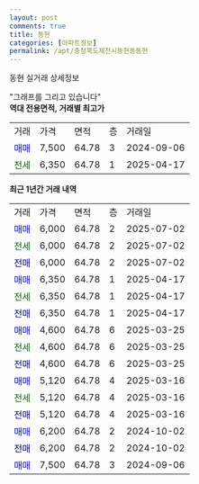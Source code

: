 ```yaml
---
layout: post
comments: true
title: 동현
categories: [아파트정보]
permalink: /apt/충청북도제천시동현동동현
---
```


동현 실거래 상세정보

<script type="text/javascript">
  google.charts.load('current', {'packages':['line', 'corechart']});
  google.charts.setOnLoadCallback(drawChart);

  function drawChart() {
    var data = new google.visualization.DataTable();
    data.addColumn('date', '거래일');
    data.addColumn('number', "매매");
    data.addColumn('number', "전세");
    data.addColumn('number', "전매");

    data.addRows([[new Date(Date.parse("2025-07-02")), 6000, null, null], [new Date(Date.parse("2025-07-02")), null, 6000, null], [new Date(Date.parse("2025-07-02")), null, null, 6000], [new Date(Date.parse("2025-04-17")), 6350, null, null], [new Date(Date.parse("2025-04-17")), null, 6350, null], [new Date(Date.parse("2025-04-17")), null, null, 6350], [new Date(Date.parse("2025-03-25")), 4600, null, null], [new Date(Date.parse("2025-03-25")), null, 4600, null], [new Date(Date.parse("2025-03-25")), null, null, 4600], [new Date(Date.parse("2025-03-16")), 5120, null, null], [new Date(Date.parse("2025-03-16")), null, 5120, null], [new Date(Date.parse("2025-03-16")), null, null, 5120], [new Date(Date.parse("2024-10-02")), 6200, null, null], [new Date(Date.parse("2024-10-02")), null, null, 6200], [new Date(Date.parse("2024-09-06")), 7500, null, null]]);

    var options = {
      hAxis: {
        format: 'yyyy/MM/dd'
      },    
      lineWidth: 0,
      pointsVisible: true,    
      title: '최근 1년간 유형별 실거래가 분포',
      legend: { position: 'bottom' }
    };

    var formatter = new google.visualization.NumberFormat({pattern:'###,###'} );
    formatter.format(data, 1);
    formatter.format(data, 2);
    
    setTimeout(function() {
        var chart = new google.visualization.LineChart(document.getElementById('columnchart_material'));
        chart.draw(data, (options));
        document.getElementById('loading').style.display = 'none';
    }, 200);
  }
</script>


<div id="loading" style="z-index:20; display: block; margin-left: 0px">"그래프를 그리고 있습니다"</div>
<div id="columnchart_material" style="width: 95%; margin-left: 0px; display: block"></div>
<!-- contents start -->
<b>역대 전용면적, 거래별 최고가</b>
<table class="sortable">
    <tr>
      <td>거래</td>
      <td>가격</td>
      <td>면적</td>
      <td>층</td>
      <td>거래일</td>
    </tr>
        <tr>
          <td><a style="color: blue">매매</a></td>
          <td>7,500</td>
          <td>64.78</td>
          <td>3</td>
          <td>2024-09-06</td>
        </tr>        
        <tr>
              <td><a style="color: darkgreen">전세</a></td>
              <td>6,350</td>
              <td>64.78</td>
              <td>1</td>
              <td>2025-04-17</td>
            </tr>        
    
</table>

<b>최근 1년간 거래 내역</b>

<table class="sortable">
    <tr>
      <td>거래</td>
      <td>가격</td>
      <td>면적</td>
      <td>층</td>
      <td>거래일</td>
    </tr>
    <tr>
      <td><a style="color: blue">매매</a></td>
      <td>6,000</td>
      <td>64.78</td>
      <td>2</td>
      <td>2025-07-02</td>
    </tr>          <tr>
      <td><a style="color: darkgreen">전세</a></td>
      <td>6,000</td>
      <td>64.78</td>
      <td>2</td>
      <td>2025-07-02</td>
    </tr>          <tr>
      <td><a style="color: darkblue">전매</a></td>
      <td>6,000</td>
      <td>64.78</td>
      <td>2</td>
      <td>2025-07-02</td>
    </tr>          <tr>
      <td><a style="color: blue">매매</a></td>
      <td>6,350</td>
      <td>64.78</td>
      <td>1</td>
      <td>2025-04-17</td>
    </tr>          <tr>
      <td><a style="color: darkgreen">전세</a></td>
      <td>6,350</td>
      <td>64.78</td>
      <td>1</td>
      <td>2025-04-17</td>
    </tr>          <tr>
      <td><a style="color: darkblue">전매</a></td>
      <td>6,350</td>
      <td>64.78</td>
      <td>1</td>
      <td>2025-04-17</td>
    </tr>          <tr>
      <td><a style="color: blue">매매</a></td>
      <td>4,600</td>
      <td>64.78</td>
      <td>6</td>
      <td>2025-03-25</td>
    </tr>          <tr>
      <td><a style="color: darkgreen">전세</a></td>
      <td>4,600</td>
      <td>64.78</td>
      <td>6</td>
      <td>2025-03-25</td>
    </tr>          <tr>
      <td><a style="color: darkblue">전매</a></td>
      <td>4,600</td>
      <td>64.78</td>
      <td>6</td>
      <td>2025-03-25</td>
    </tr>          <tr>
      <td><a style="color: blue">매매</a></td>
      <td>5,120</td>
      <td>64.78</td>
      <td>4</td>
      <td>2025-03-16</td>
    </tr>          <tr>
      <td><a style="color: darkgreen">전세</a></td>
      <td>5,120</td>
      <td>64.78</td>
      <td>4</td>
      <td>2025-03-16</td>
    </tr>          <tr>
      <td><a style="color: darkblue">전매</a></td>
      <td>5,120</td>
      <td>64.78</td>
      <td>4</td>
      <td>2025-03-16</td>
    </tr>          <tr>
      <td><a style="color: blue">매매</a></td>
      <td>6,200</td>
      <td>64.78</td>
      <td>2</td>
      <td>2024-10-02</td>
    </tr>          <tr>
      <td><a style="color: darkblue">전매</a></td>
      <td>6,200</td>
      <td>64.78</td>
      <td>2</td>
      <td>2024-10-02</td>
    </tr>          <tr>
      <td><a style="color: blue">매매</a></td>
      <td>7,500</td>
      <td>64.78</td>
      <td>3</td>
      <td>2024-09-06</td>
    </tr>      </table>
<!-- contents end -->    

